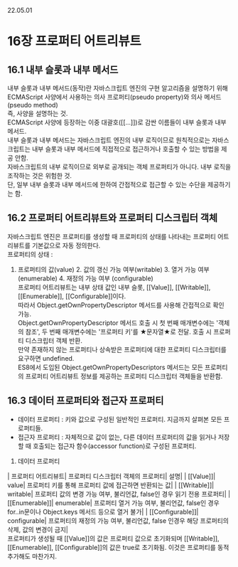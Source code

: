 22.05.01

16장 프로퍼티 어트리뷰트
=========================

16.1 내부 슬롯과 내부 메서드
-------------------------

내부 슬롯과 내부 메서드(동작)란 자바스크립트 엔진의 구현 알고리즘을 설명하기 위해 ECMAScript 사양에서 사용하는 의사 프로퍼티(pseudo property)와 의사 메서드(pseudo method)   
즉, 사양을 설명하는 것.   
ECMAScript 사양에 등장하는 이중 대괄호([[...]])로 감싼 이름들이 내부 슬롯과 내부 메서드.   
내부 슬롯과 내부 메서드는 자바스크립트 엔진의 내부 로직이므로 원칙적으로는 자바스크립트는 내부 슬롯과 내부 메서드에 직접적으로 접근하거나 호출할 수 있는 방법을 제공 안함.   
자바스크립트의 내부 로직이므로 외부로 공개되는 객체 프로퍼티가 아니다. 내부 로직을 조작하는 것은 위험한 것.   
단, 일부 내부 슬롯과 내부 메서드에 한하여 간접적으로 접근할 수 있는 수단을 제공하기는 함.   

16.2 프로퍼티 어트리뷰트와 프로퍼티 디스크립터 객체
----------------------------
자바스크립트 엔진은 프로퍼티를 생성할 때 프로퍼티의 상태를 나타내는 프로퍼티 어트리뷰트를 기본값으로 자동 정의한다.   
프로퍼티의 상태 :   
1. 프로퍼티의 값(value) 2. 값의 갱신 가능 여부(writable) 3. 열거 가능 여부(enumerable) 4. 재정의 가능 여부 (configurable)   
프로퍼티 어트리뷰트는 내부 상태 값인 내부 슬롯, [[Value]], [[Writable]], [[Enumerable]], [[Configurable]]이다.   
따라서 Object.getOwnPropertyDescriptor 메서드를 사용해 간접적으로 확인 가능.   
Object.getOwnPropertyDescriptor 메서드 호출 시 첫 번째 매개변수에는 '객체의 참조', 두 번째 매개변수에는 '프로퍼티 키'를 ★문자열★로 전달. 호출 시 프로퍼티 디스크립터 객체 반환.   
만약 존재하지 않는 프로퍼티나 상속받은 프로퍼티에 대한 프로퍼티 디스크립터를 요구하면 undefined.   
ES8에서 도입된 Object.getOwnPropertyDescriptors 메서드는 모든 프로퍼티의 프로퍼티 어트리뷰트 정보를 제공하는 프로퍼티 디스크립터 객체들을 반환함.   

16.3 데이터 프로퍼티와 접근자 프로퍼티
------------
* 데이터 프로퍼티 : 키와 값으로 구성된 일반적인 프로퍼티. 지금까지 살펴본 모든 프로퍼티들.   
* 접근자 프로퍼티 : 자체적으로 값이 없는, 다른 데이터 프로퍼티의 값을 읽거나 저장할 때 호출되는 접근자 함수(accessor function)로 구성된 프로퍼티.   

1. 데이터 프로퍼티

| 프로퍼티 어트리뷰트| 프로퍼티 디스크립터 객체의 프로퍼티| 설명| 
| [[Value]]| value| 프로퍼티 키를 통해 프로퍼티 값에 접근하면 반환되는 값| 
| [[Writable]]| writable| 프로퍼티 값의 변경 가능 여부, 불리언값, false인 경우 읽기 전용 프로퍼티| 
| [[Enumerable]]| enumerable| 프로퍼티 열거 가능 여부, 불리언값, false인 경우 for..in문이나 Object.keys 메서드 등으로 열거 불가| 
| [[Configurable]]| configurable| 프로퍼티의 재정의 가능 여부, 불리언값, false 인경우 해당 프로퍼티의 삭제, 값의 변경이 금지|    
프로퍼티가 생성될 때 [[Value]]의 값은 프로퍼티 값으로 초기화되며 [[Writable]], [[Enumerable]], [[Configurable]]의 값은 true로 초기화됨. 이것은 프로퍼티를 동적 추가해도 마찬가지.